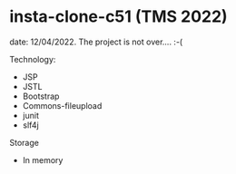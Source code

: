 # insta-clone-c51 (TMS 2022)

date: 12/04/2022. The project is not over.... :-( 

Technology:
- JSP
- JSTL
- Bootstrap
- Commons-fileupload
- junit
- slf4j

Storage
- In memory

